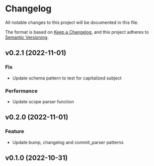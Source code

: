 # Changelog

All notable changes to this project will be documented in this file.

The format is based on [Keep a Changelog](https://keepachangelog.com/en/1.0.0/), and this project adheres to [Semantic Versioning](https://semver.org/spec/v2.0.0.html).


## v0.2.1 (2022-11-01)

### Fix

- Update schema pattern to test for capitalized subject

### Performance

- Update scope parser function

## v0.2.0 (2022-11-01)

### Feature

- Update bump, changelog and commit_parser patterns

## v0.1.0 (2022-10-31)
